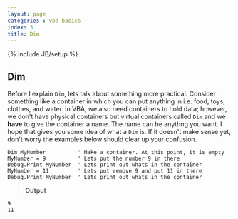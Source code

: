 ```yaml
---
layout: page
categories : vba-basics
index: 3
title: Dim
---
```

{% include JB/setup %}

## Dim

Before I explain `Dim`, lets talk about something more practical. Consider something like a container in which you can put anything in i.e. food, toys, clothes, and water. In VBA, we also need containers to hold data; however, we don't have physical containers but virtual containers called `Dim` and we **have** to give the container a name. The name can be anythng you want. I hope that gives you some idea of what a `Dim` is. If it doesn't make sense yet, don't worry the examples below should clear up your confusion.

```vb.net
Dim MyNumber          ' Make a container. At this point, it is empty
MyNumber = 9          ' Lets put the number 9 in there
Debug.Print MyNumber  ' Lets print out whats in the container
MyNumber = 11         ' Lets put remove 9 and put 11 in there
Debug.Print MyNumber  ' Lets print out whats in the container
```
> **Output**

```
9
11
```
<!-- 
## Houston. We have a problem

In real life, a container can have anything in them. Like I said before, containers can have juice, food, or water. Similarily, a `Dim` can have any type of data mentioned [here]({{ site.home }}/vb-basics/data-types); so in order to differentiate between we put the keyword `As` followed by the name of the data type when we make the container itself. Lets ammend the previous example and fix the issue.


```vb.net
Dim MyNumber As Integer   ' Make a container which only accepts Integer (or a number)
                          ' At this point, it is empty
MyNumber = 9              ' Lets put the number 9 in there
Debug.Print MyNumber      ' Lets print out whats in the container
MyNumber = 11             ' Lets put remove 9 and put 11 in there
Debug.Print MyNumber      ' Lets print out whats in the container

' Here is where it gets interesting
' Lets try to put some other type in the container i.e. String (or text)

MyNumber = "Random Text"  ' Will this work?
```
> **Output**

```
Program won't even work because MyNumber was assigned something other than 
a number
``` -->
